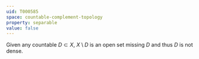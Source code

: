 ```yaml
---
uid: T000585
space: countable-complement-topology
property: separable
value: false
---
```

Given any countable $D \subset X$, $X \setminus D$ is an open set missing $D$ and thus $D$ is not dense.

